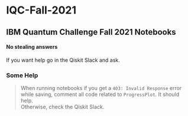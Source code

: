 # IQC-Fall-2021
## IBM Quantum Challenge Fall 2021 Notebooks
#### **No stealing answers**
If you want help go in the Qiskit Slack and ask.  

### Some Help
> When running notebooks if you get a ```403: Invalid Response``` error while saving,
comment all code related to ```ProgressPlot```. It should help.  
Otherwise, check the Qiskit Slack.  
